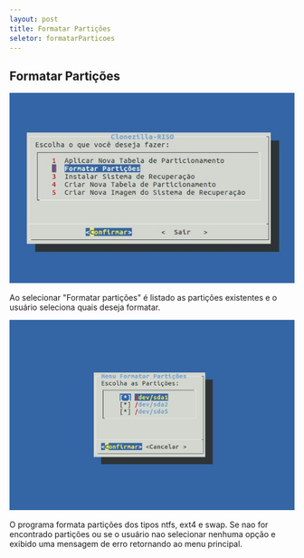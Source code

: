 ```yaml
---
layout: post 
title: Formatar Partições
seletor: formatarParticoes
---
```


## Formatar Partições

![dos](images/MenuFormatar.jpeg)

Ao selecionar "Formatar partições" é listado as partições existentes e o usuário seleciona quais deseja formatar. 

![dos](images/formatar.png)

O programa formata partições dos tipos ntfs, ext4 e swap. Se nao for encontrado partições ou se o usuário nao selecionar nenhuma opção e exibido uma mensagem de erro retornando ao menu principal. 

<input type='hidden' id='selectMenuManual' value='#formatarParticoes' />